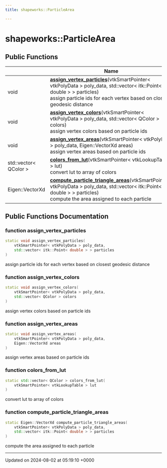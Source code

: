```yaml
---
title: shapeworks::ParticleArea

---
```


# shapeworks::ParticleArea





## Public Functions

|                | Name           |
| -------------- | -------------- |
| void | **[assign_vertex_particles](../Classes/classshapeworks_1_1ParticleArea.md#function-assign-vertex-particles)**(vtkSmartPointer< vtkPolyData > poly_data, std::vector< itk::Point< double > > particles)<br>assign particle ids for each vertex based on closest geodesic distance  |
| void | **[assign_vertex_colors](../Classes/classshapeworks_1_1ParticleArea.md#function-assign-vertex-colors)**(vtkSmartPointer< vtkPolyData > poly_data, std::vector< QColor > colors)<br>assign vertex colors based on particle ids  |
| void | **[assign_vertex_areas](../Classes/classshapeworks_1_1ParticleArea.md#function-assign-vertex-areas)**(vtkSmartPointer< vtkPolyData > poly_data, Eigen::VectorXd areas)<br>assign vertex areas based on particle ids  |
| std::vector< QColor > | **[colors_from_lut](../Classes/classshapeworks_1_1ParticleArea.md#function-colors-from-lut)**(vtkSmartPointer< vtkLookupTable > lut)<br>convert lut to array of colors  |
| Eigen::VectorXd | **[compute_particle_triangle_areas](../Classes/classshapeworks_1_1ParticleArea.md#function-compute-particle-triangle-areas)**(vtkSmartPointer< vtkPolyData > poly_data, std::vector< itk::Point< double > > particles)<br>compute the area assigned to each particle  |

## Public Functions Documentation

### function assign_vertex_particles

```cpp
static void assign_vertex_particles(
    vtkSmartPointer< vtkPolyData > poly_data,
    std::vector< itk::Point< double > > particles
)
```

assign particle ids for each vertex based on closest geodesic distance 

### function assign_vertex_colors

```cpp
static void assign_vertex_colors(
    vtkSmartPointer< vtkPolyData > poly_data,
    std::vector< QColor > colors
)
```

assign vertex colors based on particle ids 

### function assign_vertex_areas

```cpp
static void assign_vertex_areas(
    vtkSmartPointer< vtkPolyData > poly_data,
    Eigen::VectorXd areas
)
```

assign vertex areas based on particle ids 

### function colors_from_lut

```cpp
static std::vector< QColor > colors_from_lut(
    vtkSmartPointer< vtkLookupTable > lut
)
```

convert lut to array of colors 

### function compute_particle_triangle_areas

```cpp
static Eigen::VectorXd compute_particle_triangle_areas(
    vtkSmartPointer< vtkPolyData > poly_data,
    std::vector< itk::Point< double > > particles
)
```

compute the area assigned to each particle 

-------------------------------

Updated on 2024-08-02 at 05:19:10 +0000